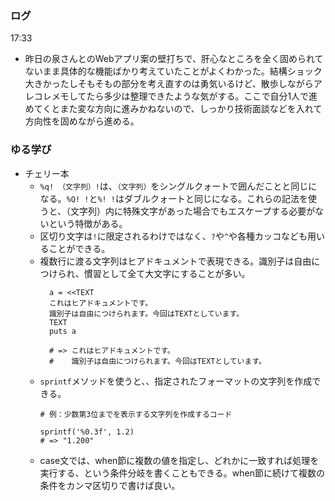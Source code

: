 ### ログ
17:33  
- 昨日の泉さんとのWebアプリ案の壁打ちで、肝心なところを全く固められてないまま具体的な機能ばかり考えていたことがよくわかった。結構ショック大きかったしそもそもの部分を考え直すのは勇気いるけど、散歩しながらアレコレメモしてたら多少は整理できたような気がする。ここで自分1人で進めてくとまた変な方向に進みかねないので、しっかり技術面談などを入れて方向性を固めながら進める。

### ゆる学び
- チェリー本  
  - `%q! （文字列）!`は、`（文字列）`をシングルクォートで囲んだことと同じになる。`%Q! !`と`%! !`はダブルクォートと同じになる。これらの記法を使うと、（文字列）内に特殊文字があった場合でもエスケープする必要がないという特徴がある。  
  - 区切り文字は`!`に限定されるわけではなく、`?`や`^`や各種カッコなども用いることができる。  
  - 複数行に渡る文字列はヒアドキュメントで表現できる。識別子は自由につけられ、慣習として全て大文字にすることが多い。  
    ```
      a = <<TEXT
      これはヒアドキュメントです。
      識別子は自由につけられます。今回はTEXTとしています。
      TEXT
      puts a 

      # => これはヒアドキュメントです。
      #    識別子は自由につけられます。今回はTEXTとしています。
    ```
  - `sprintf`メソッドを使うと、、指定されたフォーマットの文字列を作成できる。  
    ```
    # 例：少数第3位までを表示する文字列を作成するコード

    sprintf('%0.3f', 1.2)
    # => "1.200"
    ```
  - case文では、when節に複数の値を指定し、どれかに一致すれば処理を実行する、という条件分岐を書くこともできる。when節に続けて複数の条件をカンマ区切りで書けば良い。  

